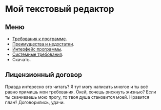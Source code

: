 # Мой текстовый редактор

## Меню

- [Требования к программе](/a/index1.md/).
- [Преимущества и недостатки](/d/index4.md/).
- [Интерфейс программы](/c/index3.md/).
- [Системные требования](/a/index1.md/).
- Скачать.

## Лицензионный договор

Правда интересно это читать? Я тут могу написать многое и ты всё равно примишь мои требования. Окей, хочешь рискнуть жизнью? Если ты скачиваешь мою прогу, то твоя душа становится моей. Нравится план? Договорились, удачи.